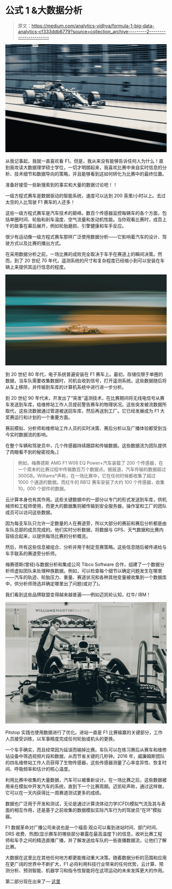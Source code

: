 # 公式 1 &大数据分析

> 原文：<https://medium.com/analytics-vidhya/formula-1-big-data-analytics-cf333ddb6779?source=collection_archive---------2----------------------->

![](img/71e3776ace87b90c6ef0f4613d17e74c.png)

从我记事起，我就一直喜欢看 F1。但是，我从来没有能够告诉任何人为什么！直到我攻读大数据理学硕士学位，一切才明朗起来，我喜欢比赛中来自实时信息的分析、技术细节和数据导向的策略，并且能够看到这如何转化为比赛中的最终位置。

准备好接受一些新搜索到的事实和大量的数据讨论吧！！

一级方程式赛车是数据驱动的智能系统，速度可以达到 200 英里/小时以上。去过太空的人比驾驶 F1 赛车的人还多！

这些一级方程式赛车是汽车技术的巅峰。数百个传感器监控每辆车的各个方面，包括单圈时间、轮胎和刹车温度、空气流量和发动机性能。当你观看比赛时，成百上千的故事在幕后展开，例如轮胎磨损、引擎健康和车手反应。

很少有运动像一级方程式赛车那样广泛使用数据分析——它影响着汽车的设计、驾驶方式以及比赛的播出方式。

在采用数据分析之前，一场比赛的成败完全取决于车手在赛道上的瞬间决策。然而，到了 20 世纪 70 年代，遥测系统的尺寸和复杂程度已经缩小到可以安装在车辆上来提供其运行信息的程度。

![](img/80d2befc771eae50a255abcca3228e76.png)

到 20 世纪 80 年代，电子系统普遍安装在 F1 赛车上。最初，存储仅限于单圈的数据，当车队需要收集数据时，司机会收到信号，打开遥测系统。这些数据随后将从车上移除，并传输到车库的计算机系统中进行进一步分析。

到 20 世纪 90 年代末，开发出了“突发”遥测技术，在比赛期间将无线电信号从赛车发送到车库，给维修站工作人员提前警告赛车的物理状况。这些突发被流数据所取代，这些流数据通过管道被送回车库，然后再送到工厂。它已经发展成为 F1 大奖赛运行和计划的一个重要方面。

赛前模拟、分析师和维修站工作人员的实时决策、赛后分析以及广播体验都受到当今实时数据流的影响。

在整个车辆和驾驶员中，几个传感器持续跟踪和传输数据。这些数据流为团队提供了肉眼看不到的秘密视角。]

> 例如，梅赛德斯 AMG F1 W08 EQ Power+汽车装载了 200 个传感器，在一个周末的比赛过程中传输数百万个数据点。据报道，汽车传输的数据超过 300GB。Williams*声称，在一场比赛中，它在任何时候都收集了超过 1000 个通道的数据。而红牛的 RB12 赛车安装了大约 100 个传感器，收集 10，000 个部件的数据。

云计算本身也有其作用。这些关键数据中的一部分以专门的形式发送到车库，供机械师和工程师使用，而更大的数据集则被传输到安全服务器，操作室和工厂的团队成员可以访问这些数据。

因为每支车队只允许一定数量的人在赛道旁，所以大部分的赛前和赛后分析都是由车队总部的成员完成的。他们实时分析数据，将数据与 GPS、天气数据和比赛内容结合起来，以提供每场比赛的分析概览。

然后，所有这些信息被组合、分析并用于制定竞赛策略。这些信息随后被传递给与车手联系的赛道旁分析师。

梅赛德斯(曾经)与数据分析和集成公司 Tibco Software 合作，组建了一个数据分析师虚拟团队来处理种族数据。例如，可以检查每个细节以确定问题发生在哪里——汽车的轨迹、轮胎压力、重量、赛道状况和各种其他变量被收集到一个数据库中，供分析师筛选并确定哪里出了问题(或对了)。

我们看到这些品牌联盟变得越来越普遍——例如迈凯轮认知，红牛/ IBM！

![](img/1df15d93abdfd7f01444febf123bbfb6.png)

Pitstop 实践也使用数据进行了优化。进站一直是 F1 比赛输赢的关键部分，工作人员接受训练，以军事精度完成任何轮胎或机头的更换。

一个车手确实，而且经常因为延误而输掉比赛。车队可以在练习赛后从赛车和维修站设备中筛选视频片段和数据，从而节省关键的几秒钟。2016 年，威廉姆斯团队的四名维修站工作人员获得了生物传感器，这些传感器测量了心率变异性、恢复时间、呼吸频率和估计的核心温度。

利用比赛中收集的大量数据，汽车可以被重新设计。在一场比赛之后，这些数据被用来在模拟中开发汽车的系统，直到下一个比赛周期。迈凯轮声称，通过这样做，它可以在一天内获得比一周赛道测试更多的成绩。

数据也广泛用于开发和测试，无论是通过计算流体动力学(CFD)模拟气流及其与表面的相互作用，还是基于之前收集的数据模拟实际汽车行为的驾驶员“在环”模拟器。

F1 数据革命对广播公司来说也是一个福音:观众可以看到进站时间、部门时间、DRS 收费、热图(显示赛车的哪些部分暴露在最高温度下)的信息，收听比赛工程师和车手之间的精选直播广播，并了解发送给车队的一些直播数据流，让他们了解比赛。

大数据在这里比在其他任何地方都更能推动重大决策。随着数据分析的范围和应用在更广阔的世界中不断扩大，F1 必将利用科技行业带来的任何优势，云计算、预测分析、预测智能、机器学习和指令性智能将在这项运动的未来发挥更大的作用。

第二部分现在出来了— [这里](https://itstomrobertson.medium.com/formula-1-big-data-analytics-part-2-8119fa30bd01)